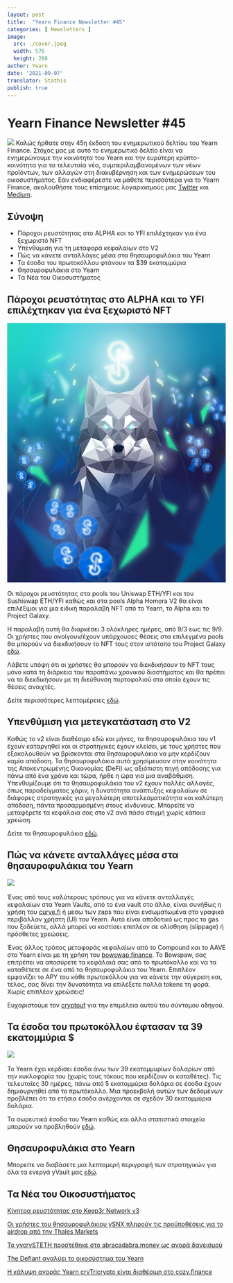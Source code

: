 ```yaml
---
layout: post
title:  "Yearn Finance Newsletter #45"
categories: [ Newsletters ]
image:
  src: ./cover.jpeg
  width: 576
  height: 288
author: Yearn
date: '2021-09-07'
translator: Stathis
publish: true
---
```


# Yearn Finance Newsletter #45

![](/image1.png)
Καλώς ήρθατε στην 45η έκδοση του ενημερωτικού δελτίου του Yearn Finance. Στόχος μας με αυτό το ενημερωτικό δελτίο είναι να ενημερώνουμε την κοινότητα του Yearn και την ευρύτερη κρύπτο-κοινότητα για τα τελευταία νέα, συμπεριλαμβανομένων των νέων προϊόντων, των αλλαγών στη διακυβέρνηση και των ενημερώσεων του οικοσυστήματος. Εάν ενδιαφέρεστε να μάθετε περισσότερα για το Yearn Finance, ακολουθήστε τους επίσημους λογαριασμούς μας [Twitter](https://twitter.com/iearnfinance) και [Medium](https://medium.com/iearn).


## **Σύνοψη**

- Πάροχοι ρευστότητας στο ALPHA και το YFI επιλέχτηκαν για ένα ξεχωριστό NFT
- Υπενθύμιση για τη μεταφορά κεφαλαίων στο V2
- Πώς να κάνετε ανταλλάγες μέσα στα θησαυροφυλάκια του Yearn
- Τα έσοδα του πρωτοκόλλου φτάνουν τα $39 εκατομμύρια
- Θησαυροφυλάκια στο Yearn
- Τα Νέα του Οικοσυστήματος

## **Πάροχοι ρευστότητας στο ALPHA και το YFI επιλέχτηκαν για ένα ξεχωριστό NFT**

![](./image2.png)

Οι πάροχοι ρευστότητας στα pools του Uniswap ETH/YFI και του Sushiswap ETH/YFI καθώς και στα pools Alpha Homora V2 θα είναι επιλέξιμοι για μια ειδική παραλαβή NFT από το Yearn, το Alpha και το Project Galaxy.

Η παραλαβή αυτή θα διαρκέσει 3 ολόκληρες ημέρες, από 9/3 εως τις 9/9. Οι χρήστες που ανοίγουν/έχουν υπάρχουσες θέσεις στα επιλεγμένα pools θα μπορούν να διεκδικήσουν το NFT τους στον ιστότοπο του Project Galaxy [εδώ](https://galaxy.eco/AlphaFinanceLab/campaign/117).

Λάβετε υπόψη ότι οι χρήστες θα μπορούν να διεκδικήσουν το NFT τους μόνο κατά τη διάρκεια του παραπάνω χρονικού διαστήματος και θα πρέπει να το διεκδικήσουν με τη διεύθυνση πορτοφολιού στο οποίο έχουν τις θέσεις ανοιχτές.

Δείτε περισσότερες λεπτομέρειες [εδώ](https://twitter.com/AlphaFinanceLab/status/1433689307152195591).

## **Υπενθύμιση για μετεγκατάσταση στο V2**

Καθώς το v2 είναι διαθέσιμο εδώ και μήνες, τα θησαυροφυλάκια του v1 έχουν καταργηθεί και οι στρατηγικές έχουν κλείσει, με τους χρήστες που εξακολουθούν να βρίσκονται στα θησαυροφυλάκια να μην κερδίζουν καμία απόδοση. Τα θησαυροφυλάκια αυτά χρησίμευσαν στην κοινότητα της Αποκεντρωμένης Οικονομίας (DeFi) ως αξιόπιστη πηγή απόδοσης για πάνω από ένα χρόνο και τώρα, ήρθε η ώρα για μια αναβάθμιση. Υπενθυμίζουμε ότι τα θησαυροφυλάκια του v2 έχουν πολλές αλλαγές, όπως παραδείγματος χάριν, η δυνατότητα ανάπτυξης κεφαλαίων σε διάφορες στρατηγικές για μεγαλύτερη αποτελεσματικότητα και καλύτερη απόδοση, πάντα προσαρμοσμένη στους κίνδυνους. Μπορείτε να μεταφέρετε τα κεφάλαιά σας στο v2 ανά πάσα στιγμή χωρίς κάποια χρεώση.

Δείτε τα θησαυροφυλάκια [εδώ](https://yearn.finance/vaults).

## **Πώς να κάνετε ανταλλάγες μέσα στα θησαυροφυλάκια του Yearn**

![](/_newsletters/Yearn-Finance-Newsletter-45/image3.png)

Ένας από τους καλύτερους τρόπους για να κάνετε ανταλλαγές κεφαλαίων στα Yearn Vaults, από το ένα vault στο άλλο, είναι συνήθως η χρήση του [curve.fi](https://curve.fi/) ή μεσω των zaps που είναι ενσωματωμένα στο γραφικό περιβάλλον χρήστη (UI) του Yearn. Αυτό είναι αποδοτικό ως προς το gas που ξοδεύετε, αλλά μπορεί να κοστίσει επιπλέον σε ολίσθηση (slippage) ή πρόσθετες χρεώσεις.

Ένας άλλος τρόπος μεταφοράς κεφαλαίων από το Compound και το AAVE στο Yearn είναι με τη χρήση του [bowswap.finance](https://bowswap.finance/). To Bowspaw, σας επιτρέπει να αποσύρετε τα κεφάλαιά σας από το πρωτόκολλο και να τα καταθέτετε σε ένα από τα θησαυροφυλάκια του Yearn. Επιπλέον εμφανίζει το APY του κάθε πρωτοκόλλου για να κάνετε την σύγκριση και, τέλος, σας δίνει την δυνατότητα να επιλέξετε πολλά tokens τη φορά. Χωρίς επιπλέον χρεώσεις!

Ευχαριστούμε τον [cryptouf](https://twitter.com/cryptouf) για την επιμέλεια αυτού του σύντομου οδηγού.

## **Τα έσοδα του πρωτοκόλλου έφτασαν τα 39 εκατομμύρια $**

![](/_newsletters/Yearn-Finance-Newsletter-45/image4.png)

Το Yearn έχει κερδίσει έσοδα άνω των 39 εκατομμυρίων δολαρίων από την κυκλοφορία του (χωρίς τους τόκους που κερδίζουν οι καταθέτες). Τις τελευταίες 30 ημέρες, πάνω από 5 εκατομμύρια δολάρια σε έσοδα έχουν δημιουργηθεί από το πρωτόκολλο. Μια προεκβολή αυτών των δεδομένων προβλέπει ότι τα ετήσια έσοδα ανέρχονται σε σχεδόν 30 εκατομμύρια δολάρια.

Τα σωρευτικά έσοδα του Yearn καθώς και άλλα στατιστικά στοιχεία μπορούν να προβληθούν [εδώ](https://www.yfistats.com/).

## **Θησαυροφυλάκια στο Yearn**

Μπορείτε να διαβάσετε μια λεπτομερή περιγραφή των στρατηγικών για όλα τα ενεργά yVault μας [εδώ](https://medium.com/yearn-state-of-the-vaults/the-vaults-at-yearn-9237905ffed3).

## **Τα Νέα του Οικοσυστήματος**

[Κίνητρα ρευστότητας στο Keep3r Network v3](https://twitter.com/AndreCronjeTech/status/1434125562281332737)

[Οι χρήστες του θησαυροφυλάκιου ySNX πληρούν τις προϋποθέσεις για το airdrop από την Thales Markets](https://twitter.com/thalesmarket/status/1434889906657144834)

[Το yvcrvSTETH προστέθηκε στο abracadabra.money ως αγορά δανεισμού](https://twitter.com/MIM_Spell/status/1430975000350281732?s=20)

[The Defiant αναλύει το οικοσύστημα του Yearn](https://thedefiant.io/yearn-finance-ecosystem-breakdown-pushing-the-boundaries-of-human-coordination/)

[Η κάλυψη αγοράς Yearn crvTricrypto είναι διαθέσιμη στο cozy.finance](https://twitter.com/cozyfinance/status/1433602125792038913)
